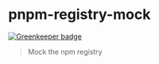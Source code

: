 # pnpm-registry-mock

[![Greenkeeper badge](https://badges.greenkeeper.io/pnpm/pnpm-registry-mock.svg)](https://greenkeeper.io/)

> Mock the npm registry
